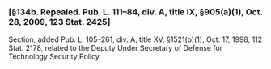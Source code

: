 ### [§134b. Repealed. Pub. L. 111–84, div. A, title IX, §905(a)(1), Oct. 28, 2009, 123 Stat. 2425] ###

Section, added Pub. L. 105–261, div. A, title XV, §1521(b)(1), Oct. 17, 1998, 112 Stat. 2178, related to the Deputy Under Secretary of Defense for Technology Security Policy.